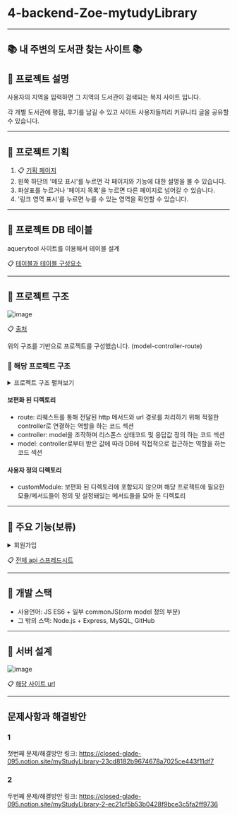 # 4-backend-Zoe-mytudyLibrary

---

## :books: 내 주변의 도서관 찾는 사이트 :books:

## :closed_book: 프로젝트 설명

사용자의 지역을 입력하면 그 지역의 도서관이 검색되는 복지 사이트 입니다.

각 개별 도서관에 평점, 후기를 남길 수 있고 사이트 사용자들끼리 커뮤니티 글을 공유할 수 있습니다.

---

## :orange_book: 프로젝트 기획

1. :clipboard: [기획 페이지](https://ovenapp.io/view/sM4TbEvWMLijyHLw5oZIhUubP99mgGUD/gHdLH)
2. 왼쪽 하단의 '메모 표시'를 누르면 각 페이지와 기능에 대한 설명을 볼 수 있습니다.
3. 화살표를 누르거나 '페이지 목록'을 누르면 다른 페이지로 넘어갈 수 있습니다.
4. '링크 영역 표시'를 누르면 누를 수 있는 영역을 확인할 수 있습니다.

---

## :ledger: 프로젝트 DB 테이블

aquerytool 사이트를 이용해서 테이블 설계

:clipboard: [테이블과 테이블 구성요소](https://closed-glade-095.notion.site/myStudyLibrary-DB-6bc5bd5da4f9483ab37bf6af83cf3e55)

---

## :green_book: 프로젝트 구조

![image](https://user-images.githubusercontent.com/98700133/166647004-e903aab2-f4ed-44db-9cac-f97b5b3e5cd0.png)

:clipboard: [출처](https://developer.mozilla.org/ko/docs/Learn/Server-side/Express_Nodejs/routes)

위의 구조를 기반으로 프로젝트를 구성했습니다.
(model-controller-route)

### :pushpin: 해당 프로젝트 구조

<details>
    <summary> 프로젝트 구조 펼쳐보기</summary>

```bash
├── controllers
│   ├── board.js
│   ├── comment.js
│   ├── library.js
│   ├── review.js
│   ├── user.js
│   └── wiseSaying.js
├── models
│   ├── board.js
│   ├── comment.js
│   ├── library.js
│   ├── review.js
│   ├── user.js
│   └── wiseSaying.js
├── route
│   ├── board.js
│   ├── comment.js
│   ├── library.js
│   ├── review.js
│   ├── user.js
│   └── wiseSaying.js
├── terms
│   ├── signUpGuide.html
├── customModule
│   ├── changeDataForm.js
│   ├── checkDataOrAuthority.js
│   ├── checkValidation.js
│   ├── dateTime.js
│   ├── modelLog.js
│   ├── pwBcrypt.js
│   ├── randomNum.js
│   ├── requestOpenApi.js
│   ├── scraping.js
│   ├── statusCode.js
│   └── uploadImage.js
├── orm
│   ├── models
│   │   ├── board.cjs
│   │   ├── comment.cjs
│   │   ├── favoritePost.cjs
│   │   ├── library.cjs
│   │   ├── log.cjs
│   │   ├── review.cjs
│   │   ├── tag.cjs
│   │   ├── user.cjs
│   │   ├── userLibrary.cjs
│   │   ├── wiseSaying.cjs
│   │   ├── withdrwalUser.cjs
│   │   └── index.mjs
├── profileImage
├── .env
├── .eslintrc
├── .gitignore
├── .prettierrc
├── app.js
├── ormConfig.js
├── package.json
├── package-lock.json
└──  README.md
```

<!-- summary 아래 한칸 공백 두고 내용 삽입 -->

</details>

#### 보편화 된 디렉토리

- route: 리퀘스트를 통해 전달된 http 메서드와 url 경로를 처리하기 위해 적절한 controller로 연결하는 역할을 하는 코드 섹션
- controller: model을 조작하며 리스폰스 상태코드 및 응답값 정의 하는 코드 섹션
- model: controller로부터 받은 값에 따라 DB에 직접적으로 접근하는 역할을 하는 코드 섹션

#### 사용자 정의 디렉토리

- customModule: 보편화 된 디렉토리에 포함되지 않으며 해당 프로젝트에 필요한 모듈/메서드들이 정의 및 설정돼있는 메서드들을 모아 둔 디렉토리

---

## :blue_book: 주요 기능(보류)

<details>
    <summary> 회원가입 </summary>
 
 
 
* 회원가입을 위해 아이디, 비밀번호, 비밀번호 확인, 이름, 전화번호, 닉네임, 성별 정보 필요
  * 유저가 회원가입 요청한 아이디, 닉네임이 기존에 존재하는지 DB 조회해서 중복여부 확인
  * 비밀번호와 비밀번호 확인이 일치하지 않은지 확인
* bcrypt 모듈을 이용해 비밀번호를 암호화해서 DB에 저장

<!-- summary 아래 한칸 공백 두고 내용 삽입 -->

</details>

:clipboard: [전체 api 스프레드시트](https://docs.google.com/spreadsheets/d/1ILv18z0Ckho2yMjsH23r4AeFmRbhaJ7szSSHIAQCU3U/edit#gid=0)

---

## :closed_book: 개발 스택

- 사용언어: JS ES6 + 일부 commonJS(orm model 정의 부분)
- 그 밖의 스택: Node.js + Express, MySQL, GitHub

---

## :orange_book: 서버 설계

![image](https://user-images.githubusercontent.com/98700133/167326809-4190651f-756b-4330-a46e-f40a17ba8baa.png)

:clipboard: [해당 사이트 url](mystudylibrary.pe.kr)

---

## 문제사항과 해결방안

### 1

첫번째 문제/해결방안 링크:
https://closed-glade-095.notion.site/myStudyLibrary-23cd8182b9674678a7025ce443f11df7

### 2

두번째 문제/해결방안 링크:
https://closed-glade-095.notion.site/myStudyLibrary-2-ec21cf5b53b0428f9bce3c5fa2ff9736
